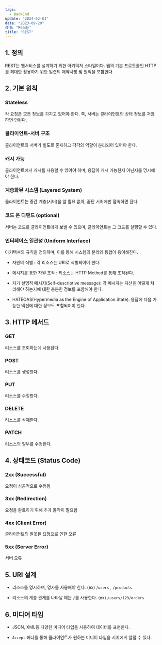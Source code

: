 ```yaml
---
tags:
  - BackEnd
update: "2024-02-01"
date: "2023-09-20"
상태: "Ready"
title: "REST"
---
```

## 1. 정의

REST는 웹서비스를 설계하기 위한 아키텍쳐 스타일이다. 웹의 기본 프로토콜인 HTTP를 최대한 활용하기 위한 일련의 제약사항 및 원칙을 포함한다.

## 2. 기본 원칙

### Stateless

각 요청은 모든 정보를 가지고 있어야 한다. 즉, 서버는 클라이언트의 상태 정보를 저장하면 안된다.

### 클라이언트-서버 구조

클라이언트와 서버가 별도로 존재하고 각각의 역할이 분리되어 있어야 한다.

### 캐시 가능

클라이언트에서 캐시를 사용할 수 있어야 하며, 응답이 캐시 가능한지 아닌지를 명시해야 한다.

### 계층화된 시스템 (Layered System)

클라이언트는 중간 계층(서버)을 알 필요 없이, 끝단 서버에만 접속하면 된다.

### 코드 온 디맨드 (optional)

서버는 코드를 클라이언트에게 보낼 수 있으며, 클라이언트는 그 코드를 실행할 수 있다.

### 인터페이스 일관성 (Uniform Interface)

아키텍쳐의 규칙을 정의하며, 이를 통해 시스템의 분리와 통합이 용이해진다.

- 자원의 식별 : 각 리소스는 URI로 식별되어야 한다.

- 메시지를 통한 자원 조작 : 리소스는 HTTP Method를 통해 조작된다.

- 자기 설명적 메시지(Self-descriptive message): 각 메시지는 자신을 어떻게 처리해야 하는지에 대한 충분한 정보를 포함해야 한다.

- HATEOAS(Hypermedia as the Engine of Application State): 응답에 다음 가능한 액션에 대한 정보도 포함되어야 한다.

## 3. HTTP 메서드

### GET

리소스를 조회하는데 사용된다.

### POST

리소스를 생성한다.

### PUT

리소스를 수정한다.

### DELETE

리소스를 삭제한다.

### PATCH

리소스의 일부를 수정한다.

## 4. 상태코드 (Status Code)

### 2xx (Successful)

요청이 성공적으로 수행됨

### 3xx (Redirection)

요청을 완료하기 위해 추가 동작이 필요함

### 4xx (Client Error)

클라이언트의 잘못된 요청으로 인한 오류

### 5xx (Server Error)

서버 오류

## 5. URI 설계

- 리소스를 명시하며, 명사를 사용해야 한다. (ex) `/users` , `/products`

- 리소스의 계층 관계를 나타날 때는 `/`를 사용한다. (ex) `/users/123/orders`

## 6. 미디어 타입

- JSON, XML등 다양한 미디어 타입을 사용하여 데이터를 표현한다.

- `Accept` 헤더를 통해 클라이언트가 원하는 미디어 타입을 서버에게 알릴 수 있다.



